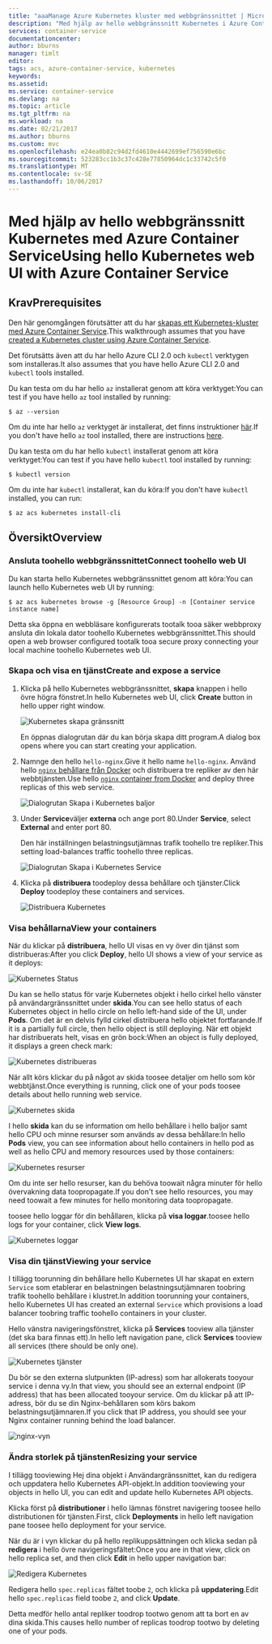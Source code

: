 ```yaml
---
title: "aaaManage Azure Kubernetes kluster med webbgränssnittet | Microsoft Docs"
description: "Med hjälp av hello webbgränssnitt Kubernetes i Azure Container Service"
services: container-service
documentationcenter: 
author: bburns
manager: timlt
editor: 
tags: acs, azure-container-service, kubernetes
keywords: 
ms.assetid: 
ms.service: container-service
ms.devlang: na
ms.topic: article
ms.tgt_pltfrm: na
ms.workload: na
ms.date: 02/21/2017
ms.author: bburns
ms.custom: mvc
ms.openlocfilehash: e24ea0b82c94d2fd4610e4442699ef756590e6bc
ms.sourcegitcommit: 523283cc1b3c37c428e77850964dc1c33742c5f0
ms.translationtype: MT
ms.contentlocale: sv-SE
ms.lasthandoff: 10/06/2017
---
```

# <a name="using-hello-kubernetes-web-ui-with-azure-container-service"></a><span data-ttu-id="7defc-103">Med hjälp av hello webbgränssnitt Kubernetes med Azure Container Service</span><span class="sxs-lookup"><span data-stu-id="7defc-103">Using hello Kubernetes web UI with Azure Container Service</span></span>

## <a name="prerequisites"></a><span data-ttu-id="7defc-104">Krav</span><span class="sxs-lookup"><span data-stu-id="7defc-104">Prerequisites</span></span>
<span data-ttu-id="7defc-105">Den här genomgången förutsätter att du har [skapas ett Kubernetes-kluster med Azure Container Service](container-service-kubernetes-walkthrough.md).</span><span class="sxs-lookup"><span data-stu-id="7defc-105">This walkthrough assumes that you have [created a Kubernetes cluster using Azure Container Service](container-service-kubernetes-walkthrough.md).</span></span>


<span data-ttu-id="7defc-106">Det förutsätts även att du har hello Azure CLI 2.0 och `kubectl` verktygen som installeras.</span><span class="sxs-lookup"><span data-stu-id="7defc-106">It also assumes that you have hello Azure CLI 2.0 and `kubectl` tools installed.</span></span>

<span data-ttu-id="7defc-107">Du kan testa om du har hello `az` installerat genom att köra verktyget:</span><span class="sxs-lookup"><span data-stu-id="7defc-107">You can test if you have hello `az` tool installed by running:</span></span>

```console
$ az --version
```

<span data-ttu-id="7defc-108">Om du inte har hello `az` verktyget är installerat, det finns instruktioner [här](https://github.com/azure/azure-cli#installation).</span><span class="sxs-lookup"><span data-stu-id="7defc-108">If you don't have hello `az` tool installed, there are instructions [here](https://github.com/azure/azure-cli#installation).</span></span>

<span data-ttu-id="7defc-109">Du kan testa om du har hello `kubectl` installerat genom att köra verktyget:</span><span class="sxs-lookup"><span data-stu-id="7defc-109">You can test if you have hello `kubectl` tool installed by running:</span></span>

```console
$ kubectl version
```

<span data-ttu-id="7defc-110">Om du inte har `kubectl` installerat, kan du köra:</span><span class="sxs-lookup"><span data-stu-id="7defc-110">If you don't have `kubectl` installed, you can run:</span></span>

```console
$ az acs kubernetes install-cli
```

## <a name="overview"></a><span data-ttu-id="7defc-111">Översikt</span><span class="sxs-lookup"><span data-stu-id="7defc-111">Overview</span></span>

### <a name="connect-toohello-web-ui"></a><span data-ttu-id="7defc-112">Ansluta toohello webbgränssnittet</span><span class="sxs-lookup"><span data-stu-id="7defc-112">Connect toohello web UI</span></span>
<span data-ttu-id="7defc-113">Du kan starta hello Kubernetes webbgränssnittet genom att köra:</span><span class="sxs-lookup"><span data-stu-id="7defc-113">You can launch hello Kubernetes web UI by running:</span></span>

```console
$ az acs kubernetes browse -g [Resource Group] -n [Container service instance name]
```

<span data-ttu-id="7defc-114">Detta ska öppna en webbläsare konfigurerats tootalk tooa säker webbproxy ansluta din lokala dator toohello Kubernetes webbgränssnittet.</span><span class="sxs-lookup"><span data-stu-id="7defc-114">This should open a web browser configured tootalk tooa secure proxy connecting your local machine toohello Kubernetes web UI.</span></span>

### <a name="create-and-expose-a-service"></a><span data-ttu-id="7defc-115">Skapa och visa en tjänst</span><span class="sxs-lookup"><span data-stu-id="7defc-115">Create and expose a service</span></span>
1. <span data-ttu-id="7defc-116">Klicka på hello Kubernetes webbgränssnittet, **skapa** knappen i hello övre högra fönstret.</span><span class="sxs-lookup"><span data-stu-id="7defc-116">In hello Kubernetes web UI, click **Create** button in hello upper right window.</span></span>

    ![Kubernetes skapa gränssnitt](./media/container-service-kubernetes-ui/create.png)

    <span data-ttu-id="7defc-118">En öppnas dialogrutan där du kan börja skapa ditt program.</span><span class="sxs-lookup"><span data-stu-id="7defc-118">A dialog box opens where you can start creating your application.</span></span>

2. <span data-ttu-id="7defc-119">Namnge den hello `hello-nginx`.</span><span class="sxs-lookup"><span data-stu-id="7defc-119">Give it hello name `hello-nginx`.</span></span> <span data-ttu-id="7defc-120">Använd hello [ `nginx` behållare från Docker](https://hub.docker.com/_/nginx/) och distribuera tre repliker av den här webbtjänsten.</span><span class="sxs-lookup"><span data-stu-id="7defc-120">Use hello [`nginx` container from Docker](https://hub.docker.com/_/nginx/) and deploy three replicas of this web service.</span></span>

    ![Dialogrutan Skapa i Kubernetes baljor](./media/container-service-kubernetes-ui/nginx.png)

3. <span data-ttu-id="7defc-122">Under **Service**väljer **externa** och ange port 80.</span><span class="sxs-lookup"><span data-stu-id="7defc-122">Under **Service**, select **External** and enter port 80.</span></span>

    <span data-ttu-id="7defc-123">Den här inställningen belastningsutjämnas trafik toohello tre repliker.</span><span class="sxs-lookup"><span data-stu-id="7defc-123">This setting load-balances traffic toohello three replicas.</span></span>

    ![Dialogrutan Skapa i Kubernetes Service](./media/container-service-kubernetes-ui/service.png)

4. <span data-ttu-id="7defc-125">Klicka på **distribuera** toodeploy dessa behållare och tjänster.</span><span class="sxs-lookup"><span data-stu-id="7defc-125">Click **Deploy** toodeploy these containers and services.</span></span>

    ![Distribuera Kubernetes](./media/container-service-kubernetes-ui/deploy.png)

### <a name="view-your-containers"></a><span data-ttu-id="7defc-127">Visa behållarna</span><span class="sxs-lookup"><span data-stu-id="7defc-127">View your containers</span></span>
<span data-ttu-id="7defc-128">När du klickar på **distribuera**, hello UI visas en vy över din tjänst som distribueras:</span><span class="sxs-lookup"><span data-stu-id="7defc-128">After you click **Deploy**, hello UI shows a view of your service as it deploys:</span></span>

![Kubernetes Status](./media/container-service-kubernetes-ui/status.png)

<span data-ttu-id="7defc-130">Du kan se hello status för varje Kubernetes objekt i hello cirkel hello vänster på användargränssnittet under **skida**.</span><span class="sxs-lookup"><span data-stu-id="7defc-130">You can see hello status of each Kubernetes object in hello circle on hello left-hand side of the UI, under **Pods**.</span></span> <span data-ttu-id="7defc-131">Om det är en delvis fylld cirkel distribuera hello objektet fortfarande.</span><span class="sxs-lookup"><span data-stu-id="7defc-131">If it is a partially full circle, then hello object is still deploying.</span></span> <span data-ttu-id="7defc-132">När ett objekt har distribuerats helt, visas en grön bock:</span><span class="sxs-lookup"><span data-stu-id="7defc-132">When an object is fully deployed, it displays a green check mark:</span></span>

![Kubernetes distribueras](./media/container-service-kubernetes-ui/deployed.png)

<span data-ttu-id="7defc-134">När allt körs klickar du på något av skida toosee detaljer om hello som kör webbtjänst.</span><span class="sxs-lookup"><span data-stu-id="7defc-134">Once everything is running, click one of your pods toosee details about hello running web service.</span></span>

![Kubernetes skida](./media/container-service-kubernetes-ui/pods.png)

<span data-ttu-id="7defc-136">I hello **skida** kan du se information om hello behållare i hello baljor samt hello CPU och minne resurser som används av dessa behållare:</span><span class="sxs-lookup"><span data-stu-id="7defc-136">In hello **Pods** view, you can see information about hello containers in hello pod as well as hello CPU and memory resources used by those containers:</span></span>

![Kubernetes resurser](./media/container-service-kubernetes-ui/resources.png)

<span data-ttu-id="7defc-138">Om du inte ser hello resurser, kan du behöva toowait några minuter för hello övervakning data toopropagate.</span><span class="sxs-lookup"><span data-stu-id="7defc-138">If you don't see hello resources, you may need toowait a few minutes for hello monitoring data toopropagate.</span></span>

<span data-ttu-id="7defc-139">toosee hello loggar för din behållaren, klicka på **visa loggar**.</span><span class="sxs-lookup"><span data-stu-id="7defc-139">toosee hello logs for your container, click **View logs**.</span></span>

![Kubernetes loggar](./media/container-service-kubernetes-ui/logs.png)

### <a name="viewing-your-service"></a><span data-ttu-id="7defc-141">Visa din tjänst</span><span class="sxs-lookup"><span data-stu-id="7defc-141">Viewing your service</span></span>
<span data-ttu-id="7defc-142">I tillägg toorunning din behållare hello Kubernetes UI har skapat en extern `Service` som etablerar en belastningen belastningsutjämnaren toobring trafik toohello behållare i klustret.</span><span class="sxs-lookup"><span data-stu-id="7defc-142">In addition toorunning your containers, hello Kubernetes UI has created an external `Service` which provisions a load balancer toobring traffic toohello containers in your cluster.</span></span>

<span data-ttu-id="7defc-143">Hello vänstra navigeringsfönstret, klicka på **Services** tooview alla tjänster (det ska bara finnas ett).</span><span class="sxs-lookup"><span data-stu-id="7defc-143">In hello left navigation pane, click **Services** tooview all services (there should be only one).</span></span>

![Kubernetes tjänster](./media/container-service-kubernetes-ui/service-deployed.png)

<span data-ttu-id="7defc-145">Du bör se den externa slutpunkten (IP-adress) som har allokerats tooyour service i denna vy.</span><span class="sxs-lookup"><span data-stu-id="7defc-145">In that view, you should see an external endpoint (IP address) that has been allocated tooyour service.</span></span>
<span data-ttu-id="7defc-146">Om du klickar på att IP-adress, bör du se din Nginx-behållaren som körs bakom belastningsutjämnaren.</span><span class="sxs-lookup"><span data-stu-id="7defc-146">If you click that IP address, you should see your Nginx container running behind the load balancer.</span></span>

![nginx-vyn](./media/container-service-kubernetes-ui/nginx-page.png)

### <a name="resizing-your-service"></a><span data-ttu-id="7defc-148">Ändra storlek på tjänsten</span><span class="sxs-lookup"><span data-stu-id="7defc-148">Resizing your service</span></span>
<span data-ttu-id="7defc-149">I tillägg tooviewing Hej dina objekt i Användargränssnittet, kan du redigera och uppdatera hello Kubernetes API-objekt.</span><span class="sxs-lookup"><span data-stu-id="7defc-149">In addition tooviewing your objects in hello UI, you can edit and update hello Kubernetes API objects.</span></span>

<span data-ttu-id="7defc-150">Klicka först på **distributioner** i hello lämnas fönstret navigering toosee hello distributionen för tjänsten.</span><span class="sxs-lookup"><span data-stu-id="7defc-150">First, click **Deployments** in hello left navigation pane toosee hello deployment for your service.</span></span>

<span data-ttu-id="7defc-151">När du är i vyn klickar du på hello replikuppsättningen och klicka sedan på **redigera** i hello övre navigeringsfältet:</span><span class="sxs-lookup"><span data-stu-id="7defc-151">Once you are in that view, click on hello replica set, and then click **Edit** in hello upper navigation bar:</span></span>

![Redigera Kubernetes](./media/container-service-kubernetes-ui/edit.png)

<span data-ttu-id="7defc-153">Redigera hello `spec.replicas` fältet toobe `2`, och klicka på **uppdatering**.</span><span class="sxs-lookup"><span data-stu-id="7defc-153">Edit hello `spec.replicas` field toobe `2`, and click **Update**.</span></span>

<span data-ttu-id="7defc-154">Detta medför hello antal repliker toodrop tootwo genom att ta bort en av dina skida.</span><span class="sxs-lookup"><span data-stu-id="7defc-154">This causes hello number of replicas toodrop tootwo by deleting one of your pods.</span></span>

 

